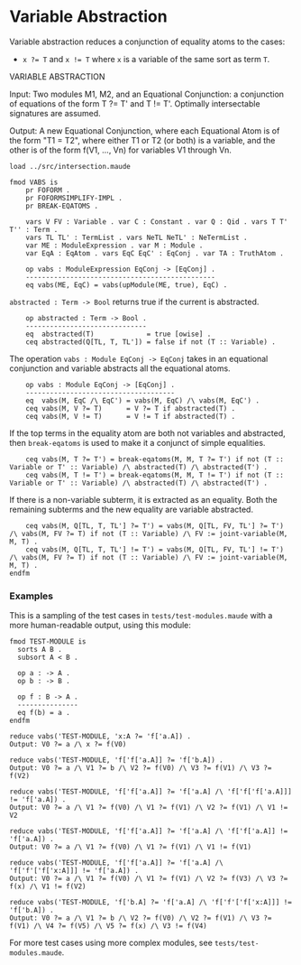 Variable Abstraction
====================

Variable abstraction reduces a conjunction of equality atoms to the cases:

-   `x ?= T` and `x != T` where `x` is a variable of the same sort as term `T`.

VARIABLE ABSTRACTION

Input: Two modules M1, M2, and an Equational Conjunction: a conjunction of 
equations of the form T ?= T' and T != T'. 
Optimally intersectable signatures are assumed.

Output: A new Equational Conjunction, where each Equational Atom is of the
form "T1 = T2", where either T1 or T2 (or both) is a variable, and the other
is of the form f(V1, ..., Vn) for variables V1 through Vn.

```{.maude .vabs}
load ../src/intersection.maude

fmod VABS is
    pr FOFORM .
    pr FOFORMSIMPLIFY-IMPL .
    pr BREAK-EQATOMS .

    vars V FV : Variable . var C : Constant . var Q : Qid . vars T T' T'' : Term .
    vars TL TL' : TermList . vars NeTL NeTL' : NeTermList . 
    var ME : ModuleExpression . var M : Module .
    var EqA : EqAtom . vars EqC EqC' : EqConj . var TA : TruthAtom .

    op vabs : ModuleExpression EqConj -> [EqConj] .
    -----------------------------------------------
    eq vabs(ME, EqC) = vabs(upModule(ME, true), EqC) .
```

`abstracted : Term -> Bool` returns true if the current is abstracted.

```{.maude .vabs}
    op abstracted : Term -> Bool .
    ------------------------------
    eq  abstracted(T)             = true [owise] .
    ceq abstracted(Q[TL, T, TL']) = false if not (T :: Variable) .
```

The operation `vabs : Module EqConj -> EqConj` takes in an equational conjunction and variable abstracts all the equational atoms.

```{.maude .vabs}
    op vabs : Module EqConj -> [EqConj] .
    -------------------------------------
    eq  vabs(M, EqC /\ EqC') = vabs(M, EqC) /\ vabs(M, EqC') .
    ceq vabs(M, V ?= T)      = V ?= T if abstracted(T) .
    ceq vabs(M, V != T)      = V != T if abstracted(T) .
```

If the top terms in the equality atom are both not variables and abstracted, then `break-eqatoms` is used to make it a conjunct of simple equalities.

```{.maude .vabs}
    ceq vabs(M, T ?= T') = break-eqatoms(M, M, T ?= T') if not (T :: Variable or T' :: Variable) /\ abstracted(T) /\ abstracted(T') .
    ceq vabs(M, T != T') = break-eqatoms(M, M, T != T') if not (T :: Variable or T' :: Variable) /\ abstracted(T) /\ abstracted(T') .
```

If there is a non-variable subterm, it is extracted as an equality.
Both the remaining subterms and the new equality are variable abstracted.

```{.maude .vabs}
    ceq vabs(M, Q[TL, T, TL'] ?= T') = vabs(M, Q[TL, FV, TL'] ?= T') /\ vabs(M, FV ?= T) if not (T :: Variable) /\ FV := joint-variable(M, M, T) .
    ceq vabs(M, Q[TL, T, TL'] != T') = vabs(M, Q[TL, FV, TL'] != T') /\ vabs(M, FV ?= T) if not (T :: Variable) /\ FV := joint-variable(M, M, T) .
endfm
```

### Examples

This is a sampling of the test cases in `tests/test-modules.maude` with a more human-readable output, using this module:

```
fmod TEST-MODULE is
  sorts A B .
  subsort A < B .
    
  op a : -> A .
  op b : -> B .
    
  op f : B -> A .
  ---------------
  eq f(b) = a .
endfm

reduce vabs('TEST-MODULE, 'x:A ?= 'f['a.A]) .
Output: V0 ?= a /\ x ?= f(V0)

reduce vabs('TEST-MODULE, 'f['f['a.A]] ?= 'f['b.A]) .
Output: V0 ?= a /\ V1 ?= b /\ V2 ?= f(V0) /\ V3 ?= f(V1) /\ V3 ?= f(V2)

reduce vabs('TEST-MODULE, 'f['f['a.A]] ?= 'f['a.A] /\ 'f['f['f['a.A]]] != 'f['a.A]) .
Output: V0 ?= a /\ V1 ?= f(V0) /\ V1 ?= f(V1) /\ V2 ?= f(V1) /\ V1 != V2

reduce vabs('TEST-MODULE, 'f['f['a.A]] ?= 'f['a.A] /\ 'f['f['a.A]] != 'f['a.A]) .
Output: V0 ?= a /\ V1 ?= f(V0) /\ V1 ?= f(V1) /\ V1 != f(V1)

reduce vabs('TEST-MODULE, 'f['f['a.A]] ?= 'f['a.A] /\ 'f['f'['f['x:A]]] != 'f['a.A]) .
Output: V0 ?= a /\ V1 ?= f(V0) /\ V1 ?= f(V1) /\ V2 ?= f(V3) /\ V3 ?= f(x) /\ V1 != f(V2)

reduce vabs('TEST-MODULE, 'f['b.A] ?= 'f['a.A] /\ 'f['f'['f['x:A]]] != 'f['b.A]) .
Output: V0 ?= a /\ V1 ?= b /\ V2 ?= f(V0) /\ V2 ?= f(V1) /\ V3 ?= f(V1) /\ V4 ?= f(V5) /\ V5 ?= f(x) /\ V3 != f(V4)
```

For more test cases using more complex modules, see `tests/test-modules.maude`.
